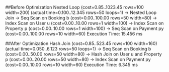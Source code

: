 ##Before Optimization
Nested Loop  (cost=0.85..1023.45 rows=100 width=200) (actual time=0.100..12.345 rows=50 loops=1)
  -> Nested Loop Join
     -> Seq Scan on Booking b  (cost=0.00..100.00 rows=50 width=80)
     -> Index Scan on User u   (cost=0.00..10.00 rows=1 width=100)
     -> Index Scan on Property p   (cost=0.00..10.00 rows=1 width=100)
     -> Seq Scan on Payment py   (cost=0.00..100.00 rows=10 width=60)
Execution Time: 15.456 ms


##After Optimization
Hash Join  (cost=0.85..523.45 rows=100 width=160) (actual time=0.050..6.123 rows=50 loops=1)
  -> Seq Scan on Booking b  (cost=0.00..50.00 rows=50 width=80)
  -> Hash Join on User u and Property p (cost=0.00..20.00 rows=50 width=80)
  -> Index Scan on Payment py   (cost=0.00..10.00 rows=10 width=60)
Execution Time: 6.345 ms

